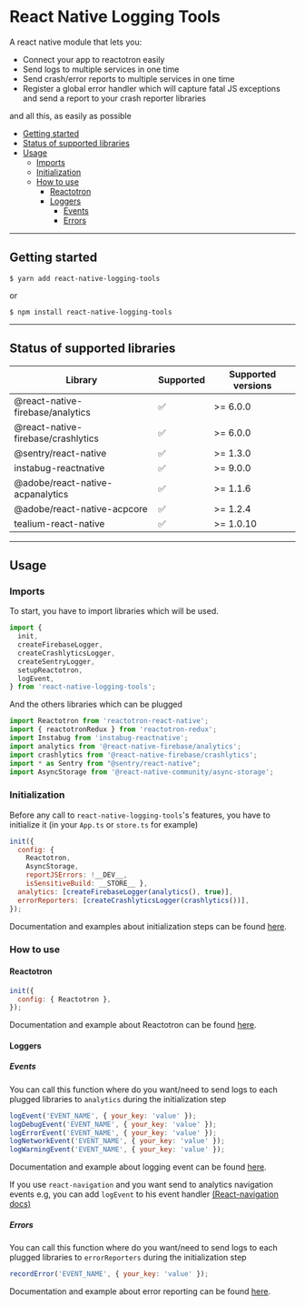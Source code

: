 # React Native Logging Tools

A react native module that lets you:
 - Connect your app to reactotron easily
 - Send logs to multiple services in one time
 - Send crash/error reports to multiple services in one time
 - Register a global error handler which will capture fatal JS exceptions and send a report to your crash reporter libraries

and all this, as easily as possible

- [Getting started](#getting-started)
- [Status of supported libraries](#status-of-supported-libraries)
- [Usage](#usage)
    - [Imports](#imports)
    - [Initialization](#initialization)
    - [How to use](#how-to-use)
        - [Reactotron](#reactotron)
        - [Loggers](#loggers)
            - [Events](#events)
            - [Errors](#errors)

---

## Getting started

`$ yarn add react-native-logging-tools`

or

`$ npm install react-native-logging-tools`

---

## Status of supported libraries

|Library             |Supported        |Supported versions
|----------------|-------------|-------------|
|@react-native-firebase/analytics|:white_check_mark:| \>= 6.0.0
|@react-native-firebase/crashlytics|:white_check_mark:| \>= 6.0.0
|@sentry/react-native|:white_check_mark:| \>= 1.3.0
|instabug-reactnative|:white_check_mark:| \>= 9.0.0
|@adobe/react-native-acpanalytics|:white_check_mark:| \>= 1.1.6
|@adobe/react-native-acpcore|:white_check_mark:| \>= 1.2.4
|tealium-react-native|:white_check_mark:| \>= 1.0.10

---

## Usage

### Imports

To start, you have to import libraries which will be used.
```javascript
import {
  init,
  createFirebaseLogger,
  createCrashlyticsLogger,
  createSentryLogger,
  setupReactotron,
  logEvent,
} from 'react-native-logging-tools';
```

And the others libraries which can be plugged
```javascript
import Reactotron from 'reactotron-react-native';
import { reactotronRedux } from 'reactotron-redux';
import Instabug from 'instabug-reactnative';
import analytics from '@react-native-firebase/analytics';
import crashlytics from '@react-native-firebase/crashlytics';
import * as Sentry from "@sentry/react-native";
import AsyncStorage from '@react-native-community/async-storage';
```

### Initialization

Before any call to `react-native-logging-tools`'s features, you have to initialize it (in your `App.ts` or `store.ts` for example)

```javascript
init({
  config: {
    Reactotron,
    AsyncStorage,
    reportJSErrors: !__DEV__,
    isSensitiveBuild: __STORE__ },
  analytics: [createFirebaseLogger(analytics(), true)],
  errorReporters: [createCrashlyticsLogger(crashlytics())],
});
```

Documentation and examples about initialization steps can be found [here](./REFERENCE_API.md).

### How to use

#### Reactotron

```javascript
init({
  config: { Reactotron },
});
```

Documentation and example about Reactotron can be found [here](./REFERENCE_API.md).

#### Loggers

##### Events

You can call this function where do you want/need to send logs to each plugged libraries to `analytics` during the initialization step

```javascript
logEvent('EVENT_NAME', { your_key: 'value' });
logDebugEvent('EVENT_NAME', { your_key: 'value' });
logErrorEvent('EVENT_NAME', { your_key: 'value' });
logNetworkEvent('EVENT_NAME', { your_key: 'value' });
logWarningEvent('EVENT_NAME', { your_key: 'value' });
```

Documentation and example about logging event can be found [here](./REFERENCE_API.md).

If you use `react-navigation` and you want send to analytics navigation events e.g, you can add `logEvent` to his event handler [(React-navigation docs)](https://reactnavigation.org/docs/navigation-events/)

##### Errors

You can call this function where do you want/need to send logs to each plugged libraries to `errorReporters` during the initialization step

```javascript
recordError('EVENT_NAME', { your_key: 'value' });
```

Documentation and example about error reporting can be found [here](./REFERENCE_API.md).
